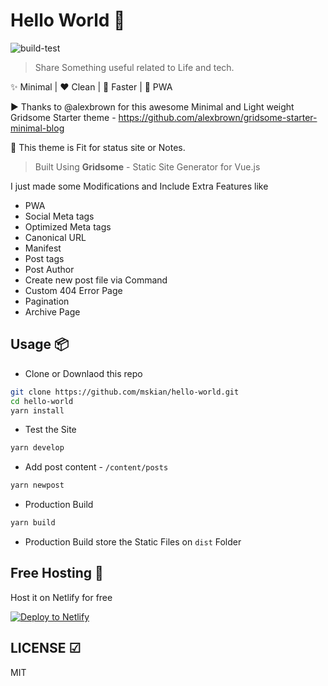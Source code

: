 # Hello World 🙂

![build-test](https://github.com/mskian/hello-world/workflows/build-test/badge.svg)  

> Share Something useful related to Life and tech.  

✨ Minimal | ❤ Clean | 🚀 Faster | 📱 PWA  

▶ Thanks to @alexbrown for this awesome Minimal and Light weight Gridsome Starter theme - <https://github.com/alexbrown/gridsome-starter-minimal-blog>  

🤗 This theme is Fit for status site or Notes.  

> Built Using **Gridsome** - Static Site Generator for Vue.js  

I just made some Modifications and Include Extra Features like

- PWA
- Social Meta tags
- Optimized Meta tags
- Canonical URL
- Manifest
- Post tags
- Post Author
- Create new post file via Command
- Custom 404 Error Page
- Pagination
- Archive Page  

## Usage 📦

- Clone or Downlaod this repo

```sh
git clone https://github.com/mskian/hello-world.git
cd hello-world
yarn install
```

- Test the Site

```sh
yarn develop
```

- Add post content - `/content/posts`

```sh
yarn newpost
```

- Production Build

```sh
yarn build
```

- Production Build store the Static Files on `dist` Folder

## Free Hosting 💯

Host it on Netlify for free

[![Deploy to Netlify](https://www.netlify.com/img/deploy/button.svg)](https://app.netlify.com/start/deploy?repository=https://github.com/mskian/hello-world)

## LICENSE ☑

MIT
